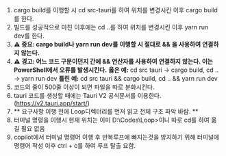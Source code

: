 1. cargo build를 이행할 시 cd src-tauri를 하여 위치를 변경시킨 이후 cargo build를 한다.
2. 빌드를 성공적으로 마친 이후에는 cd ..를 하여 위치를 변경시킨 이후 yarn run dev를 한다.
3. **⚠️ 중요: cargo build나 yarn run dev를 이행할 시 절대로 && 을 사용하여 연결하지 않는다.**
4. **⚠️ 경고: 어느 코드 구문이던지 간에 && 연산자를 사용하여 연결하지 않는다. 이는 PowerShell에서 오류를 발생시킨다.**
**옳은 예:** cd src tauri -> cargo build, cd .. -> yarn run dev
**틀린 예:** cd src tauri && cargo build, cd .. && yarn run dev
5. 코드의 줄이 500줄 이상이 되면 파일을 따로 분화시킨다.
6. tauri 코드를 생성할 때에는 Tauri V2 공식문서를 이용한다. (https://v2.tauri.app/start/)
7. ** 요구사항 이행 전에 Loop디렉터리를 먼저 읽고 전체 구조 파악 바람. **
8. 터미널 명령을 이행시 현재 위치는 이미 D:\Codes\Loop>이니 따로 cd를 하여 옮길 필요 없음
9. copilot에서 터미널 명령어 이행 후 반복루프에 빠지는것을 방지하기 위해 터미널에 명령어 작성 이후 ctrl + c를 하여 루프 탈출 요함.